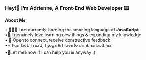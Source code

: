 ### Hey!👋 I'm Adrienne, A Front-End Web Developer ⌨️
<strong> 

About Me </strong>
<p>
	• 👩🏾‍💻 I am currently learning the amazing language of<strong> JavaScript </strong>
  <br>
	•🧠 I genuinely love learning new things & expanding my knowledge 
  <br>
	• 👥 Open to connect, receive constructive feedback 
  <br>
•⭐ Fun fact: I read, I yoga & I love to drink smoothies
 
  <br>
  •💬Let me know if I can help you in anyway :)
  </p>

